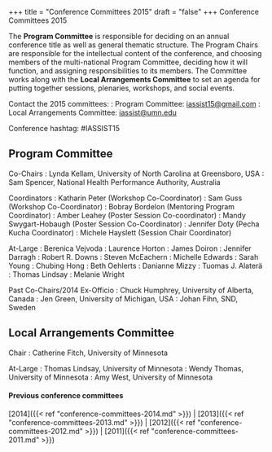 +++
title = "Conference Committees 2015"
draft = "false"
+++
Conference Committees 2015

The **Program Committee** is responsible for deciding on an annual conference title as well as general thematic structure. The Program Chairs are responsible for the intellectual content of the conference, and choosing members of the multi-national Program Committee, deciding how it will function, and assigning responsibilities to its members. The Committee works along with the **Local Arrangements Committee** to set an agenda for putting together sessions, plenaries, workshops, and social events.

Contact the 2015 committees:
: Program Committee: iassist15@gmail.com
: Local Arrangements Committee: iassist@umn.edu

Conference hashtag: #IASSIST15

## Program Committee

Co-Chairs
: Lynda Kellam, University of North Carolina at Greensboro, USA
: Sam Spencer, National Health Performance Authority, Australia

Coordinators
: Katharin Peter (Workshop Co-Coordinator)
: Sam Guss (Workshop Co-Coordinator)
: Bobray Bordelon (Mentoring Program Coordinator)
: Amber Leahey (Poster Session Co-coordinator)
: Mandy Swygart-Hobaugh (Poster Session Co-Coordinator)
: Jennifer Doty (Pecha Kucha Coordinator)
: Michele Hayslett (Session Chair Coordinator) 

At-Large
: Berenica Vejvoda
: Laurence Horton
: James Doiron
: Jennifer Darragh
: Robert R. Downs
: Steven McEachern
: Michelle Edwards
: Sarah Young
: Chubing Hong
: Beth Oehlerts
: Danianne Mizzy
: Tuomas J. Alaterä
: Thomas Lindsay
: Melanie Wright

Past Co-Chairs/2014 Ex-Officio
: Chuck Humphrey, University of Alberta, Canada
: Jen Green, University of Michigan, USA
: Johan Fihn, SND, Sweden

## Local Arrangements Committee

Chair
: Catherine Fitch, University of Minnesota

At-Large
: Thomas Lindsay, University of Minnesota
: Wendy Thomas, University of Minnesota
: Amy West, University of Minnesota

#### Previous conference committees

[2014]({{< ref "conference-committees-2014.md" >}}) |
[2013]({{< ref "conference-committees-2013.md" >}}) |
[2012]({{< ref "conference-committees-2012.md" >}}) |
[2011]({{< ref "conference-committees-2011.md" >}})